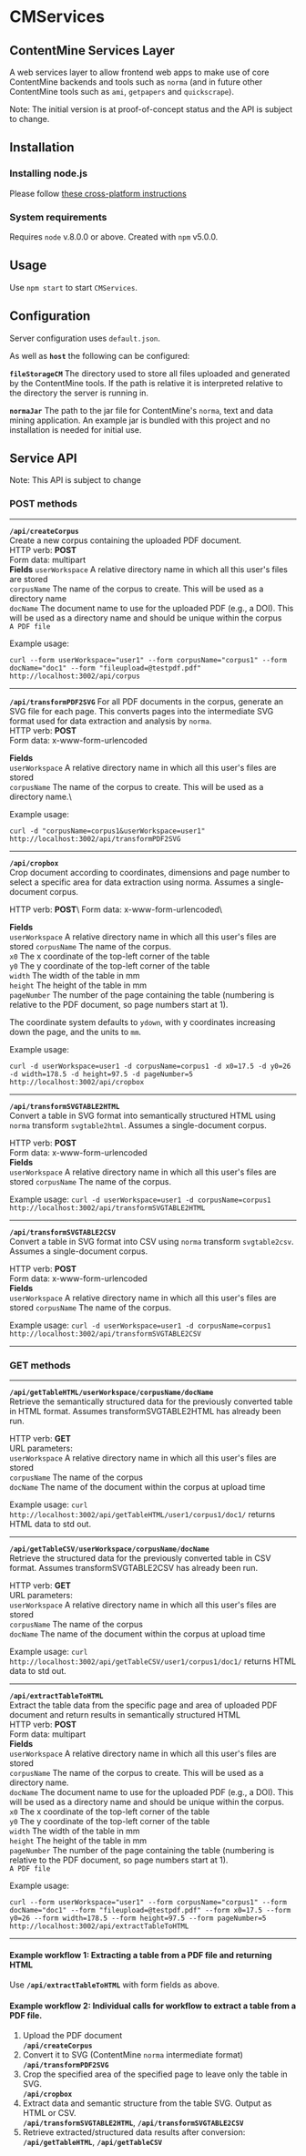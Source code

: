 # CMServices

## ContentMine Services Layer

A web services layer to allow frontend web apps to make use of core ContentMine backends and tools such as `norma` (and in future other ContentMine tools such as `ami`, `getpapers` and `quickscrape`).

Note: The initial version is at proof-of-concept status and the API is subject to change.

## Installation

### Installing node.js

Please follow [these cross-platform instructions](https://github.com/blahah/installing-node-tools)

### System requirements

Requires `node` v.8.0.0 or above.  Created with `npm` v5.0.0.

## Usage

Use `npm start` to start `CMServices`.

## Configuration

Server configuration uses `default.json`.  

As well as **`host`** the following can be configured:

**`fileStorageCM`** The directory used to store all files uploaded and generated by the ContentMine tools.  If the path is relative it is interpreted relative to the directory the server is running in.

**`normaJar`** The path to the jar file for ContentMine's `norma`, text and data mining application.  An example jar is bundled with this project and no installation is needed for initial use.

## Service API

Note: This API is subject to change

### POST methods

---

**`/api/createCorpus`** \
Create a new corpus containing the uploaded PDF document.\
HTTP verb: **POST**  \
Form data: multipart\
**Fields**
`userWorkspace` A relative directory name in which all this user's files are stored \
`corpusName` The name of the corpus to create.  This will be used as a directory name \
`docName` The document name to use for the uploaded PDF (e.g., a DOI).  This will be used as a directory name and should be unique within the corpus \
`A PDF file` 

Example usage:

```curl --form userWorkspace="user1" --form corpusName="corpus1" --form docName="doc1" --form "fileupload=@testpdf.pdf" http://localhost:3002/api/corpus```

---
**`/api/transformPDF2SVG`**
For all PDF documents in the corpus, generate an SVG file for each page.  This converts pages into the intermediate SVG format used for data extraction and analysis by `norma`.\
HTTP verb: **POST**  \
Form data: x-www-form-urlencoded

**Fields**\
`userWorkspace` A relative directory name in which all this user's files are stored\
`corpusName` The name of the corpus to create.  This will be used as a directory name.\

Example usage:

```curl -d "corpusName=corpus1&userWorkspace=user1" http://localhost:3002/api/transformPDF2SVG```

---

**`/api/cropbox`** \
Crop document according to coordinates, dimensions and page number to select a specific area for data extraction using norma.  Assumes a single-document corpus. 

HTTP verb: **POST**\ 
Form data: x-www-form-urlencoded\

**Fields** \
`userWorkspace` A relative directory name in which all this user's files are stored
`corpusName` The name of the corpus.  
`x0` The x coordinate of the top-left corner of the table \
`y0` The y coordinate of the top-left corner of the table \
`width` The width of the table in mm \
`height` The height of the table in mm \
`pageNumber` The number of the page containing the table (numbering is relative to the PDF document, so page numbers start at 1).  

The coordinate system defaults to `ydown`, with y coordinates increasing down the page, and the units to `mm`.  

Example usage:

```curl -d userWorkspace=user1 -d corpusName=corpus1 -d x0=17.5 -d y0=26 -d width=178.5 -d height=97.5 -d pageNumber=5 http://localhost:3002/api/cropbox```

---

**`/api/transformSVGTABLE2HTML`**\
Convert a table in SVG format into semantically structured HTML using `norma` transform `svgtable2html`. Assumes a single-document corpus. 

HTTP verb: **POST**\
Form data: x-www-form-urlencoded\
**Fields**\
`userWorkspace` A relative directory name in which all this user's files are stored
`corpusName` The name of the corpus.

Example usage:
```curl -d userWorkspace=user1 -d corpusName=corpus1 http://localhost:3002/api/transformSVGTABLE2HTML```

---

**`/api/transformSVGTABLE2CSV`**\
Convert a table in SVG format into CSV using `norma` transform `svgtable2csv`. Assumes a single-document corpus. 

HTTP verb: **POST**\
Form data: x-www-form-urlencoded\
**Fields**\
`userWorkspace` A relative directory name in which all this user's files are stored
`corpusName` The name of the corpus.

Example usage:
```curl -d userWorkspace=user1 -d corpusName=corpus1 http://localhost:3002/api/transformSVGTABLE2CSV```

---

### GET methods
---

**`/api/getTableHTML/userWorkspace/corpusName/docName`**\
Retrieve the semantically structured data for the previously converted table in HTML format.  Assumes transformSVGTABLE2HTML has already been run.

HTTP verb: **GET**\
URL parameters:\
`userWorkspace` A relative directory name in which all this user's files are stored\
`corpusName` The name of the corpus\
`docName` The name of the document within the corpus at upload time

Example usage:
```curl http://localhost:3002/api/getTableHTML/user1/corpus1/doc1/```
returns HTML data to std out.

---

**`/api/getTableCSV/userWorkspace/corpusName/docName`**\
Retrieve the structured data for the previously converted table in CSV format.  Assumes transformSVGTABLE2CSV has already been run. 

HTTP verb: **GET**\
URL parameters:\
`userWorkspace` A relative directory name in which all this user's files are stored\
`corpusName` The name of the corpus\
`docName` The name of the document within the corpus at upload time

Example usage:
```curl http://localhost:3002/api/getTableCSV/user1/corpus1/doc1/```
returns HTML data to std out.

---

**`/api/extractTableToHTML`** \
Extract the table data from the specific page and area of uploaded PDF document and return results in semantically structured HTML \
HTTP verb: **POST**  \
Form data: multipart\
**Fields** \
`userWorkspace` A relative directory name in which all this user's files are stored \
`corpusName` The name of the corpus to create.  This will be used as a directory name. \
`docName` The document name to use for the uploaded PDF (e.g., a DOI).  This will be used as a directory name and should be unique within the corpus. \
`x0` The x coordinate of the top-left corner of the table \
`y0` The y coordinate of the top-left corner of the table \
`width` The width of the table in mm \
`height` The height of the table in mm \
`pageNumber` The number of the page containing the table (numbering is relative to the PDF document, so page numbers start at 1). \
`A PDF file`  

Example usage:

```curl --form userWorkspace="user1" --form corpusName="corpus1" --form docName="doc1" --form "fileupload=@testpdf.pdf" --form x0=17.5 --form y0=26 --form width=178.5 --form height=97.5 --form pageNumber=5 http://localhost:3002/api/extractTableToHTML```

---

#### Example workflow 1: Extracting a table from a PDF file and returning HTML
Use 
 **`/api/extractTableToHTML`** with form fields as above.


#### Example workflow 2: Individual calls for workflow to extract a table from a PDF file.

1. Upload the PDF document\
 **`/api/createCorpus`**
2. Convert it to SVG (ContentMine `norma` intermediate format)\
 **`/api/transformPDF2SVG`**
3. Crop the specified area of the specified page to leave only the table in SVG.\
 **`/api/cropbox`**
4. Extract data and semantic structure from the table SVG.  Output as HTML or CSV.\
 **`/api/transformSVGTABLE2HTML`**\, **`/api/transformSVGTABLE2CSV`**
5. Retrieve extracted/structured data results after conversion:\
 **`/api/getTableHTML`**\, **`/api/getTableCSV`**

